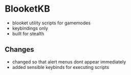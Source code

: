# BlooketKB
- blooket utility scripts for gamemodes
- keybindings only
- built for stealth

## Changes
- changed so that alert menus dont appear immediately
- added sensible keybinds for executing scripts